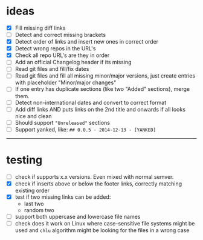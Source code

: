# ideas

- [x] Fill missing diff links
- [ ] Detect and correct missing brackets
- [x] Detect order of links and insert new ones in correct order
- [x] Detect wrong repos in the URL's
- [x] Check all repo URL's are they in order
- [ ] Add an official Changelog header if its missing
- [ ] Read git files and fill/fix dates
- [ ] Read git files and fill all missing minor/major versions, just create entries with placeholder "Minor/major changes"
- [ ] If one entry has duplicate sections (like two "Added" sections), merge them.
- [ ] Detect non-international dates and convert to correct format
- [ ] Add diff links AND puts links on the 2nd title and onwards if all looks nice and clean
- [ ] Should support `"Unreleased"` sections
- [ ] Support yanked, like: `## 0.0.5 - 2014-12-13 - [YANKED]`

---

# testing

- [ ] check if supports x.x versions. Even mixed with normal semver.
- [x] check if inserts above or below the footer links, correctly matching existing order
- [x] test if two missing links can be added:
  - last two
  - random two
- [ ] support both uppercase and lowercase file names
- [ ] check does it work on Linux where case-sensitive file systems might be used and `chlu` algorithm might be looking for the files in a wrong case
